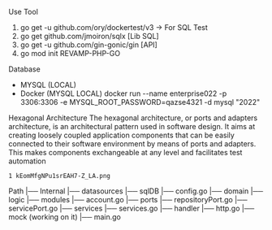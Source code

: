 Use Tool
1. go get -u github.com/ory/dockertest/v3 -> For SQL Test
2. go get github.com/jmoiron/sqlx [Lib SQL]
3. go get -u github.com/gin-gonic/gin [API]
4. go mod init REVAMP-PHP-GO

Database
- MYSQL (LOCAL)
- Docker (MYSQL LOCAL)
    docker run --name enterprise022 -p 3306:3306 -e MYSQL_ROOT_PASSWORD=qazse4321 -d mysql "2022"

Hexagonal Architecture
    The hexagonal architecture, or ports and adapters architecture, is an architectural pattern used in software design. It aims at creating loosely coupled application components that can be easily connected to their software environment by means of ports and adapters. This makes components exchangeable at any level and facilitates test automation
    
    1 kEomMfgNPu1srEAH7-Z_LA.png

Path
|── Internal
    |── datasources
        |── sqlDB
            |── config.go
    |── domain
        |── logic
        |── modules
            |── account.go
        |── ports
            |── repositoryPort.go
            |── servicePort.go
        |── services
            |── services.go
    |── handler
        |── http.go
|── mock (working on it)
|── main.go